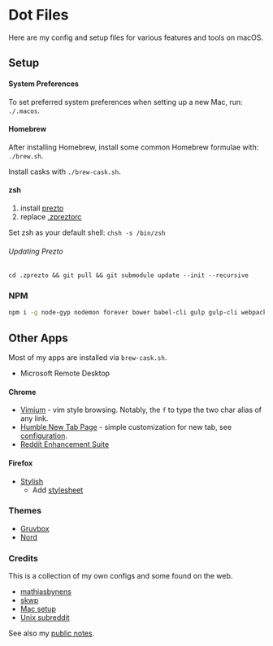 # Dot Files

Here are my config and setup files for various features and tools on macOS.

## Setup
#### System Preferences
To set preferred system preferences when setting up a new Mac, run: `./.macos`.

#### Homebrew
After installing Homebrew, install some common Homebrew formulae with: `./brew.sh`.

Install casks with `./brew-cask.sh`.

#### zsh
1. install [prezto](https://github.com/sorin-ionescu/prezto)
2. replace [.zpreztorc](./zsh/prezto-override)


Set zsh as your default shell: `chsh -s /bin/zsh`

###### Updating Prezto
`cd .zprezto && git pull && git submodule update --init --recursive`

### NPM
```sh
npm i -g node-gyp nodemon forever bower babel-cli gulp gulp-cli webpack webpack-dev-server
```


## Other Apps
Most of my apps are installed via `brew-cask.sh`.
- Microsoft Remote Desktop

#### Chrome
- [Vimium](https://chrome.google.com/webstore/detail/vimium/dbepggeogbaibhgnhhndojpepiihcmeb?hl=en) - vim style browsing. Notably, the `f` to type the two char alias of any link.
- [Humble New Tab Page](https://chrome.google.com/webstore/detail/humble-new-tab-page/mfgdmpfihlmdekaclngibpjhdebndhdj?hl=en) - simple customization for new tab, see [configuration](./chrome/humble-tab-settings.json).
- [Reddit Enhancement Suite](https://chrome.google.com/webstore/detail/reddit-enhancement-suite/kbmfpngjjgdllneeigpgjifpgocmfgmb?hl=en-US)

#### Firefox
- [Stylish](https://addons.mozilla.org/en-US/firefox/addon/stylish/)
  - Add [stylesheet](./firefox/gruvfox.less)


### Themes
- [Gruvbox](https://github.com/morhetz/gruvbox)
- [Nord](https://github.com/arcticicestudio/nord)

### Credits
This is a collection of my own configs and some found on the web.
- [mathiasbynens](https://github.com/mathiasbynens/dotfiles)
- [skwp](https://github.com/skwp/dotfiles)
- [Mac setup](http://sourabhbajaj.com/mac-setup/index.html)
- [Unix subreddit](https://reddit.com/r/unixporn)


See also my [public notes](https://github.com/brettinternet/public-notes).

